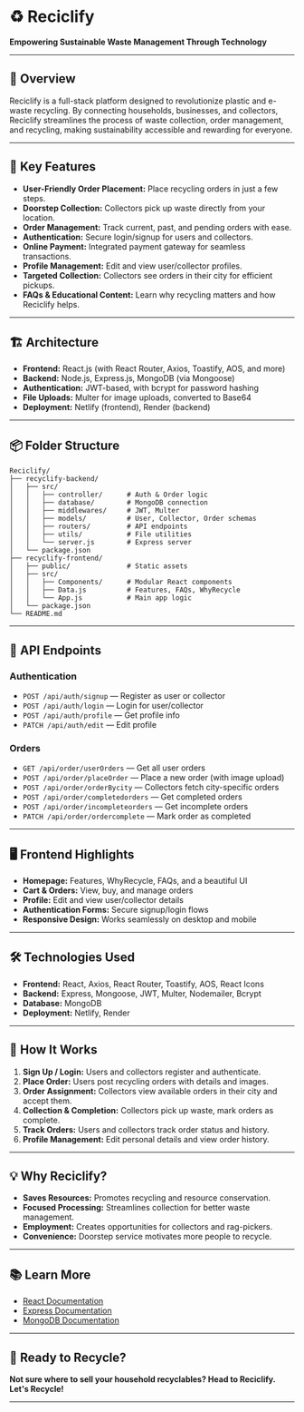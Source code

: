 # ♻️ Reciclify

**Empowering Sustainable Waste Management Through Technology**

---

## 🌟 Overview

Reciclify is a full-stack platform designed to revolutionize plastic and e-waste recycling. By connecting households, businesses, and collectors, Reciclify streamlines the process of waste collection, order management, and recycling, making sustainability accessible and rewarding for everyone.

---

## 🚀 Key Features

- **User-Friendly Order Placement:** Place recycling orders in just a few steps.
- **Doorstep Collection:** Collectors pick up waste directly from your location.
- **Order Management:** Track current, past, and pending orders with ease.
- **Authentication:** Secure login/signup for users and collectors.
- **Online Payment:** Integrated payment gateway for seamless transactions.
- **Profile Management:** Edit and view user/collector profiles.
- **Targeted Collection:** Collectors see orders in their city for efficient pickups.
- **FAQs & Educational Content:** Learn why recycling matters and how Reciclify helps.

---

## 🏗️ Architecture

- **Frontend:** React.js (with React Router, Axios, Toastify, AOS, and more)
- **Backend:** Node.js, Express.js, MongoDB (via Mongoose)
- **Authentication:** JWT-based, with bcrypt for password hashing
- **File Uploads:** Multer for image uploads, converted to Base64
- **Deployment:** Netlify (frontend), Render (backend)

---

## 📦 Folder Structure

```
Reciclify/
├── recyclify-backend/
│   ├── src/
│   │   ├── controller/      # Auth & Order logic
│   │   ├── database/        # MongoDB connection
│   │   ├── middlewares/     # JWT, Multer
│   │   ├── models/          # User, Collector, Order schemas
│   │   ├── routers/         # API endpoints
│   │   ├── utils/           # File utilities
│   │   └── server.js        # Express server
│   └── package.json
├── recyclify-frontend/
│   ├── public/              # Static assets
│   ├── src/
│   │   ├── Components/      # Modular React components
│   │   ├── Data.js          # Features, FAQs, WhyRecycle
│   │   └── App.js           # Main app logic
│   └── package.json
└── README.md
```

---

## 🔗 API Endpoints

### Authentication

- `POST /api/auth/signup` — Register as user or collector
- `POST /api/auth/login` — Login for user/collector
- `POST /api/auth/profile` — Get profile info
- `PATCH /api/auth/edit` — Edit profile

### Orders

- `GET /api/order/userOrders` — Get all user orders
- `POST /api/order/placeOrder` — Place a new order (with image upload)
- `POST /api/order/orderBycity` — Collectors fetch city-specific orders
- `POST /api/order/completedorders` — Get completed orders
- `POST /api/order/incompleteorders` — Get incomplete orders
- `PATCH /api/order/ordercomplete` — Mark order as completed

---

## 🖥️ Frontend Highlights

- **Homepage:** Features, WhyRecycle, FAQs, and a beautiful UI
- **Cart & Orders:** View, buy, and manage orders
- **Profile:** Edit and view user/collector details
- **Authentication Forms:** Secure signup/login flows
- **Responsive Design:** Works seamlessly on desktop and mobile

---

## 🛠️ Technologies Used

- **Frontend:** React, Axios, React Router, Toastify, AOS, React Icons
- **Backend:** Express, Mongoose, JWT, Multer, Nodemailer, Bcrypt
- **Database:** MongoDB
- **Deployment:** Netlify, Render

---

## 📝 How It Works

1. **Sign Up / Login:** Users and collectors register and authenticate.
2. **Place Order:** Users post recycling orders with details and images.
3. **Order Assignment:** Collectors view available orders in their city and accept them.
4. **Collection & Completion:** Collectors pick up waste, mark orders as complete.
5. **Track Orders:** Users and collectors track order status and history.
6. **Profile Management:** Edit personal details and view order history.

---

## 💡 Why Reciclify?

- **Saves Resources:** Promotes recycling and resource conservation.
- **Focused Processing:** Streamlines collection for better waste management.
- **Employment:** Creates opportunities for collectors and rag-pickers.
- **Convenience:** Doorstep service motivates more people to recycle.

---

## 📚 Learn More

- [React Documentation](https://reactjs.org/)
- [Express Documentation](https://expressjs.com/)
- [MongoDB Documentation
  ](https://www.mongodb.com/docs/)

---

## 🌱 Ready to Recycle?

**Not sure where to sell your household recyclables? Head to Reciclify. Let's Recycle!**

---
